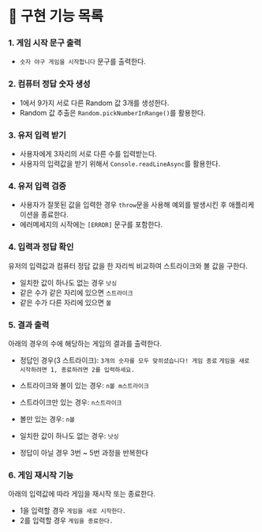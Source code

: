 # 📌 구현 기능 목록

### 1. 게임 시작 문구 출력

- `숫자 야구 게임을 시작합니다` 문구를 출력한다.

### 2. 컴퓨터 정답 숫자 생성

- 1에서 9가지 서로 다른 Random 값 3개를 생성한다.
- Random 값 추출은 `Random.pickNumberInRange()`를 활용한다.

### 3. 유저 입력 받기

- 사용자에게 3자리의 서로 다른 수를 입력받는다.
- 사용자의 입력값을 받기 위해서 `Console.readLineAsync`를 활용한다.

### 4. 유저 입력 검증

- 사용자가 잘못된 값을 입력한 경우 `throw`문을 사용해 예외를 발생시킨 후 애플리케이션을 종료한다.
- 에러메세지의 시작에는 `[ERROR]` 문구를 포함한다.

### 4. 입력과 정답 확인

유저의 입력값과 컴퓨터 정답 값을 한 자리씩 비교하여 스트라이크와 볼 값을 구한다.
- 일치한 값이 하나도 없는 경우 `낫싱`
- 같은 수가 같은 자리에 있으면 `스트라이크`
- 같은 수가 다른 자리에 있으면 `볼`

### 5. 결과 출력
아래의 경우의 수에 해당하는 게임의 결과를 출력한다.

- 정답인 경우(3 스트라이크):
  `3개의 숫자를 모두 맞히셨습니다! 게임 종료`
  `게임을 새로 시작하려면 1, 종료하려면 2를 입력하세요.`

- 스트라이크와 볼이 있는 경우: 
  `n볼 m스트라이크`

- 스트라이크만 있는 경우: 
  `n스트라이크`

- 볼만 있는 경우: 
  `n볼`

- 일치한 값이 하나도 없는 경우: 
  `낫싱`

- 정답이 아닐 경우 3번 ~ 5번 과정을 반복한다

### 6. 게임 재시작 기능
아래의 입력값에 따라 게임을 재시작 또는 종료한다.
- 1을 입력할 경우 `게임을 새로 시작한다.`
- 2를 입력할 경우 `게임을 종료한다.`